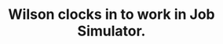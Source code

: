 ---
title: "Wilson clocks in to work in Job Simulator."
streamDate: 7-8-2024
game: "Job Simulator: The 2050 Archives"
gameCoverURL: "https://images.igdb.com/igdb/image/upload/t_cover_big/co2qgk.webp"
vodUrl: "https://www.youtube.com/watch?v=L58IwYvZS4g"
thumbnail: "https://img.youtube.com/vi/L58IwYvZS4g/maxresdefault.jpg"
duration: "1:10:11"
---